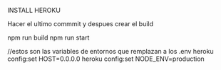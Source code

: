 INSTALL HEROKU

Hacer el ultimo commmit y despues crear el build


npm run build
npm run start

//estos son las variables de entornos que remplazan a los .env
heroku config:set HOST=0.0.0.0
heroku config:set NODE_ENV=production